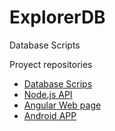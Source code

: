 # ExplorerDB

Database Scripts

Proyect repositories

- [Database Scrips](https://github.com/AntonioAlejandro01/Explorer-DBScripts)
- [Node.js API](https://github.com/AntonioAlejandro01/Explorer-API)
- [Angular Web page](https://github.com/AntonioAlejandro01/explorer-web)
- [Android APP](https://github.com/AntonioAlejandro01/Explorer-Android-APP)
